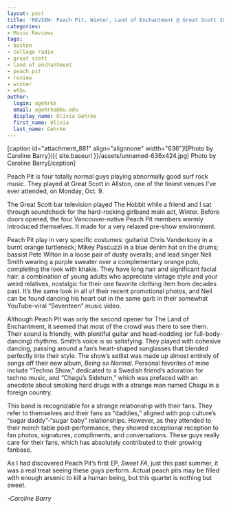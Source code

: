 ```yaml
---
layout: post
title: 'REVIEW: Peach Pit, Winter, Land of Enchantment @ Great Scott 10/09'
categories:
- Music Reviews
tags:
- boston
- college radio
- great scott
- land of enchantment
- peach pit
- review
- winter
- wtbu
author:
  login: ogehrke
  email: ogehrke@bu.edu
  display_name: Olivia Gehrke
  first_name: Olivia
  last_name: Gehrke
---
```

\[caption id="attachment\_881" align="alignnone" width="636"\]![Photo by Caroline Barry]({{ site.baseurl }}/assets/unnamed-636x424.jpg) Photo by Caroline Barry\[/caption\]

Peach Pit is four totally normal guys playing abnormally good surf rock music. They played at Great Scott in Allston, one of the tiniest venues I’ve ever attended, on Monday, Oct. 9.

The Great Scott bar television played The Hobbit while a friend and I sat through soundcheck for the hard-rocking girlband main act, Winter. Before doors opened, the four Vancouver-native Peach Pit members warmly introduced themselves. It made for a very relaxed pre-show environment.

Peach Pit play in very specific costumes: guitarist Chris Vanderkooy in a burnt orange turtleneck; Mikey Pascuzzi in a blue denim hat on the drums; bassist Pete Wilton in a loose pair of dusty overalls; and lead singer Neil Smith wearing a purple sweater over a complementary orange polo, completing the look with khakis. They have long hair and significant facial hair: a combination of young adults who appreciate vintage style and your weird relatives, nostalgic for their one favorite clothing item from decades past. It’s the same look in all of their recent promotional photos, and Neil can be found dancing his heart out in the same garb in their somewhat YouTube-viral “Seventeen” music video.

Although Peach Pit was only the second opener for The Land of Enchantment, it seemed that most of the crowd was there to see them. Their sound is friendly, with plentiful guitar and head-nodding (or full-body-dancing) rhythms. Smith’s voice is so satisfying. They played with cohesive dancing, passing around a fan’s heart-shaped sunglasses that blended perfectly into their style. The show’s setlist was made up almost entirely of songs off their new album, _Being so Normal_. Personal favorites of mine include “Techno Show,” dedicated to a Swedish friend’s adoration for techno music, and “Chagu’s Sideturn,” which was prefaced with an anecdote about smoking hard drugs with a strange man named Chagu in a foreign country.

This band is recognizable for a strange relationship with their fans. They refer to themselves and their fans as “daddies,” aligned with pop culture’s “sugar daddy”-“sugar baby” relationships. However, as they attended to their merch table post-performance, they showed exceptional reception to fan photos, signatures, compliments, and conversations. These guys really care for their fans, which has absolutely contributed to their growing fanbase.

As I had discovered Peach Pit’s first EP, _Sweet FA_, just this past summer, it was a real treat seeing these guys perform. Actual peach pits may be filled with enough arsenic to kill a human being, but this quartet is nothing but sweet.

_\-Caroline Barry_
